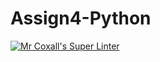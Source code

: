 # Assign4-Python
[![Mr Coxall's Super Linter](https://github.com/ICS3U-C-Programming-HiabGm/Assign4-Python/workflows/Mr%20Coxall's%20Super%20Linter/badge.svg)](https://github.com/ICS3U-C-Programming-HiabGm/Assign4-Python/actions/)
